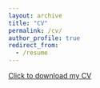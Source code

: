 ```yaml
---
layout: archive
title: "CV"
permalink: /cv/
author_profile: true
redirect_from:
  - /resume
---
```


[Click to download my CV](https://github.com/KunkunYang/KunkunYang.github.io/raw/master/files/Zekun_Yang_CV_191229_github.pdf)
